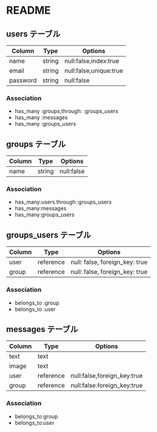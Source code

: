 # README


## users テーブル
| Column   | Type   | Options                |
| -------- | ------ | ---------------------- |
| name     | string | null:false,index:true  |
| email    | string | null:false,unique:true |
| password | string | null:false             |
### Association
- has_many :groups,through: :groups_users
- has_many :messages
- has_many :groups_users
## groups テーブル
| Column | Type   | Options    |
| ------ | ------ | ---------- |
| name   | string | null:false |
### Association
- has_many:users.through::groups_users
- has_many:messages
- has_many:groups_users
## groups_users テーブル
| Column | Type      | Options                        |
| ------ | --------- | ------------------------------ |
| user   | reference | null: false, foreign_key: true |
| group  | reference | null: false, foreign_key: true |
### Association
- belongs_to :group
- belongs_to :user
## messages テーブル
| Column | Type      | Options                     |
| ------ | --------- | --------------------------- |
| text   | text      |                             |
| image  | text      |                             |
| user   | reference | null:false,foreign_key:true |
| group  | reference | null:false.foreign_key:true |
### Association
- belongs_to:group
- belongs_to:user